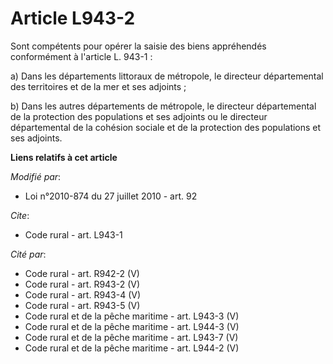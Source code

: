 # Article L943-2

Sont compétents pour opérer la saisie des biens appréhendés conformément à l'article L. 943-1 : 

a) Dans les départements littoraux de métropole, le directeur départemental des territoires et de la mer et ses adjoints ; 

b) Dans les autres départements de métropole, le directeur départemental de la protection des populations et ses adjoints ou
le directeur départemental de la cohésion sociale et de la protection des populations et ses adjoints.

**Liens relatifs à cet article**

_Modifié par_:

  - Loi n°2010-874 du 27 juillet 2010 - art. 92

_Cite_:

  - Code rural - art. L943-1

_Cité par_:

  - Code rural - art. R942-2 (V)
  - Code rural - art. R943-2 (V)
  - Code rural - art. R943-4 (V)
  - Code rural - art. R943-5 (V)
  - Code rural et  de la pêche maritime - art. L943-3 (V)
  - Code rural et  de la pêche maritime - art. L944-3 (V)
  - Code rural et de la pêche maritime - art. L943-7 (V)
  - Code rural et de la pêche maritime - art. L944-2 (V)
